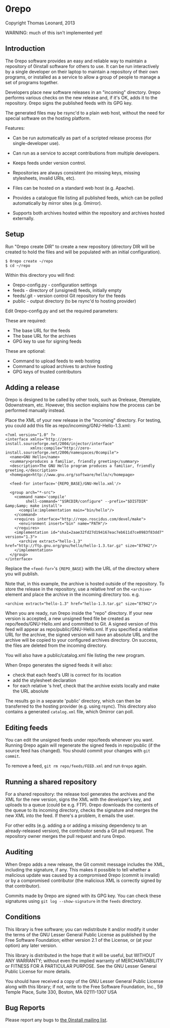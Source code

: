 0repo
=====

Copyright Thomas Leonard, 2013


WARNING: much of this isn't implemented yet!


Introduction
------------

The 0repo software provides an easy and reliable way to maintain a repository
of 0install software for others to use. It can be run interactively by a single
developer on their laptop to maintain a repository of their own programs, or
installed as a service to allow a group of people to manage a set of programs
together.

Developers place new software releases in an "incoming" directory. 0repo
performs various checks on the new release and, if it's OK, adds it to the
repository. 0repo signs the published feeds with its GPG key.

The generated files may be rsync'd to a plain web host, without the need for
special software on the hosting platform.

Features:

- Can be run automatically as part of a scripted release process (for
  single-developer use).

- Can run as a service to accept contributions from multiple developers.

- Keeps feeds under version control.

- Repositories are always consistent (no missing keys, missing stylesheets,
  invalid URIs, etc).

- Files can be hosted on a standard web host (e.g. Apache).

- Provides a catalogue file listing all published feeds, which can be polled
  automatically by mirror sites (e.g. 0mirror).

- Supports both archives hosted within the repository and archives hosted
  externally.


Setup
-----

Run "0repo create DIR" to create a new repository (directory DIR will be
created to hold the files and will be populated with an initial configuration).

    $ 0repo create ~/repo
    $ cd ~/repo

Within this directory you will find:

- 0repo-config.py - configuration settings
- feeds	        - directory of (unsigned) feeds, initially empty
- feeds/.git	- version control Git repository for the feeds
- public	        - output directory (to be rsync'd to hosting provider)

Edit 0repo-config.py and set the required parameters:

These are required:

- The base URL for the feeds
- The base URL for the archives
- GPG key to use for signing feeds

These are optional:

- Command to upload feeds to web hosting
- Command to upload archives to archive hosting
- GPG keys of trusted contributors


Adding a release
----------------

0repo is designed to be called by other tools, such as 0release, 0template,
0downstream, etc. However, this section explains how the process can be
performed manually instead.

Place the XML of your new release in the "incoming" directory. For testing,
you could add this file as repo/incoming/GNU-Hello-1.3.xml:

    <?xml version="1.0" ?>
    <interface xmlns="http://zero-install.sourceforge.net/2004/injector/interface"
               xmlns:compile="http://zero-install.sourceforge.net/2006/namespaces/0compile">
      <name>GNU Hello</name>
      <summary>produces a familiar, friendly greeting</summary>
      <description>The GNU Hello program produces a familiar, friendly greeting.</description>
      <homepage>http://www.gnu.org/software/hello/</homepage>
    
      <feed-for interface='{REPO_BASE}/GNU-Hello.xml'/>
    
      <group arch="*-src">
        <command name='compile'
	         shell-command='"$SRCDIR/configure" --prefix="$DISTDIR" &amp;&amp; make install'>
          <compile:implementation main="bin/hello"/>
        </command>
        <requires interface="http://repo.roscidus.com/devel/make">
          <environment insert="bin" name="PATH"/>
        </requires>
        <implementation id="sha1=2aae32fd27d194167eac7eb611d7ce0983f83dd7" version="1.3">
          <archive extract="hello-1.3" href="http://ftp.gnu.org/gnu/hello/hello-1.3.tar.gz" size="87942"/>
        </implementation>
      </group>
    </interface>

Replace the `<feed-for>`'s `{REPO_BASE}` with the URL of the directory where
you will publish.

Note that, in this example, the archive is hosted outside of the repository. To
store the release in the repository, use a relative href on the `<archive>`
element and place the archive in the incoming directory too. e.g.

    <archive extract="hello-1.3" href="hello-1.3.tar.gz" size="87942"/>

When you are ready, run 0repo inside the "repo" directory. If your new version
is accepted, a new unsigned feed file be created as repo/feeds/GNU-Hello.xml
and committed to Git. A signed version of this feed will appear as
repo/public/GNU-Hello.xml. If you specified a relative URL for the archive, the
signed version will have an absolute URL and the archive will be copied to your
configured archives directory. On success, the files are deleted from the
incoming directory.

You will also have a public/catalog.xml file listing the new program.

When 0repo generates the signed feeds it will also:

- check that each feed's URI is correct for its location
- add the stylesheet declaration
- for each relative <archive>'s href, check that the archive exists
  locally and make the URL absolute

The results go in a separate 'public' directory, which can then be
transferred to the hosting provider (e.g. using rsync). This directory
also contains a generated `catalog.xml` file, which 0mirror can poll.


Editing feeds
-------------

You can edit the unsigned feeds under repo/feeds whenever you want. Running
0repo again will regenerate the signed feeds in repo/public (if the source feed
has changed). You should commit your changes with `git commit`.

To remove a feed, `git rm repo/feeds/FEED.xml` and run `0repo` again.


Running a shared repository
---------------------------

For a shared repository: the release tool generates the archives and
the XML for the new version, signs the XML with the developer's key,
and uploads to a queue (could be e.g. FTP). 0repo downloads the
contents of the queue to its incoming directory, checks the signature
and merges the new XML into the feed. If there's a problem, it emails
the user.

For other edits (e.g. adding a <package-implementation> or adding a missing
dependency to an already-released version), the contributor sends a Git pull
request. The repository owner merges the pull request and runs
0repo.


Auditing
--------

When 0repo adds a new release, the Git commit message includes the XML,
including the signature, if any. This makes it possible to tell whether a
malicious update was caused by a compromised 0repo (commit is invalid) or by a
compromised contributor (the malicious XML is correctly signed by that
contributor).

Commits made by 0repo are signed with its GPG key. You can check these
signatures using `git log --show-signature` in the `feeds` directory.


Conditions
----------

This library is free software; you can redistribute it and/or
modify it under the terms of the GNU Lesser General Public
License as published by the Free Software Foundation; either
version 2.1 of the License, or (at your option) any later version.

This library is distributed in the hope that it will be useful,
but WITHOUT ANY WARRANTY; without even the implied warranty of
MERCHANTABILITY or FITNESS FOR A PARTICULAR PURPOSE.  See the GNU
Lesser General Public License for more details.

You should have received a copy of the GNU Lesser General Public
License along with this library; if not, write to the Free Software
Foundation, Inc., 59 Temple Place, Suite 330, Boston, MA 02111-1307  USA


Bug Reports
-----------

Please report any bugs to [the 0install mailing list](http://0install.net/support.html).
